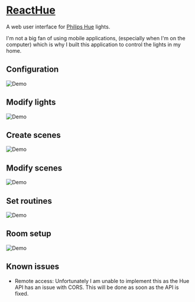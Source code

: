 # [ReactHue](https://github.com/Naxulanth/ReactHue/)

A web user interface for [Philips Hue](https://www2.meethue.com/en-us) lights.

I'm not a big fan of using mobile applications, (especially when I'm on the computer) which is why I built this application to control the lights in my home.

## Configuration

![Demo](https://s3.eu-central-1.amazonaws.com/www.deniz.gg/config.gif)

## Modify lights

![Demo](https://s3.eu-central-1.amazonaws.com/www.deniz.gg/modify_lights.gif)

## Create scenes

![Demo](https://s3.eu-central-1.amazonaws.com/www.deniz.gg/create_scene.gif)

## Modify scenes

![Demo](https://s3.eu-central-1.amazonaws.com/www.deniz.gg/modify_scene.gif)

## Set routines

![Demo](https://s3.eu-central-1.amazonaws.com/www.deniz.gg/routines.gif)

## Room setup

![Demo](https://s3.eu-central-1.amazonaws.com/www.deniz.gg/room_setup.gif)

## Known issues

- Remote access: Unfortunately I am unable to implement this as the Hue API has an issue with CORS. This will be done as soon as the API is fixed.

